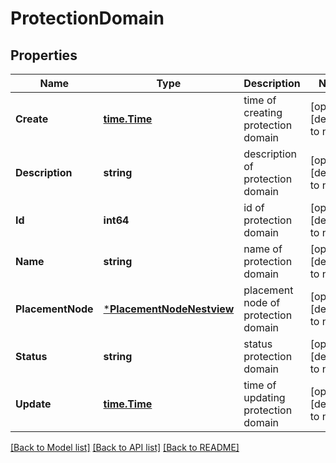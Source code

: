 # ProtectionDomain

## Properties
Name | Type | Description | Notes
------------ | ------------- | ------------- | -------------
**Create** | [**time.Time**](time.Time.md) | time of creating protection domain | [optional] [default to null]
**Description** | **string** | description of protection domain | [optional] [default to null]
**Id** | **int64** | id of protection domain | [optional] [default to null]
**Name** | **string** | name of protection domain | [optional] [default to null]
**PlacementNode** | [***PlacementNodeNestview**](PlacementNode_Nestview.md) | placement node of protection domain | [optional] [default to null]
**Status** | **string** | status protection domain | [optional] [default to null]
**Update** | [**time.Time**](time.Time.md) | time of updating protection domain | [optional] [default to null]

[[Back to Model list]](../README.md#documentation-for-models) [[Back to API list]](../README.md#documentation-for-api-endpoints) [[Back to README]](../README.md)


